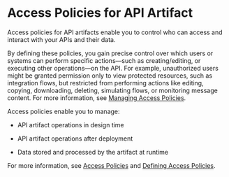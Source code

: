<!-- loio2a891152af55448ca8350cc04fa829a7 -->

# Access Policies for API Artifact

Access policies for API artifacts enable you to control who can access and interact with your APIs and their data.

By defining these policies, you gain precise control over which users or systems can perform specific actions—such as creating/editing, or executing other operations—on the API. For example, unauthorized users might be granted permission only to view protected resources, such as integration flows, but restricted from performing actions like editing, copying, downloading, deleting, simulating flows, or monitoring message content. For more information, see [Managing Access Policies](managing-access-policies-318d107.md).

Access policies enable you to manage:

-   API artifact operations in design time

-   API artifact operations after deployment

-   Data stored and processed by the artifact at runtime


For more information, see [Access Policies](access-policies-e0009f3.md) and [Defining Access Policies](defining-access-policies-b0d7950.md).

